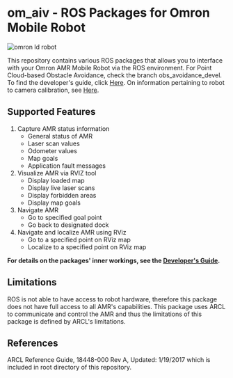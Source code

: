 # om_aiv - ROS Packages for Omron Mobile Robot
![omron ld robot](https://assets.omron.com/m/438d82ed579472a4/Portrait_M-Mobile_Robot_Product-News-jpg.jpg "omron ld robot")

This repository contains various ROS packages that allows you to interface with your Omron AMR Mobile Robot via the ROS environment.
For Point Cloud-based Obstacle Avoidance, check the branch obs_avoidance_devel. To find the developer's guide, click [Here](https://github.com/OmronAPAC/Omron_AMR_ROS2/blob/obs_avoidance_devel/docs/ObstacleAvoidance.adoc).
On information pertaining to robot to camera calibration, see [Here](https://github.com/OmronAPAC/Omron_AMR_ROS2/blob/obs_avoidance_devel/docs/RobotCameraCalibration.adoc).

## Supported Features
1. Capture AMR status information
    * General status of AMR
    * Laser scan values
    * Odometer values
    * Map goals
    * Application fault messages
2. Visualize AMR via RVIZ tool
    * Display loaded map
    * Display live laser scans
    * Display forbidden areas
    * Display map goals
3. Navigate AMR
    * Go to specified goal point
    * Go back to designated dock
4. Navigate and localize AMR using RViz
    * Go to a specified point on RViz map
    * Localize to a specified point on RViz map

**For details on the packages' inner workings, see the [Developer's Guide](https://github.com/guanyewtan/Omron_LD/blob/master/docs/DeveloperGuide.adoc).**

## Limitations
ROS is not able to have access to robot hardware, therefore this package does not have full access to all AMR's capabilities. This package uses ARCL to communicate and control the AMR and thus the limitations of this package is defined by ARCL's limitations.

## References
ARCL Reference Guide, 18448-000 Rev A, Updated: 1/19/2017 which is included in root directory of this repository.
